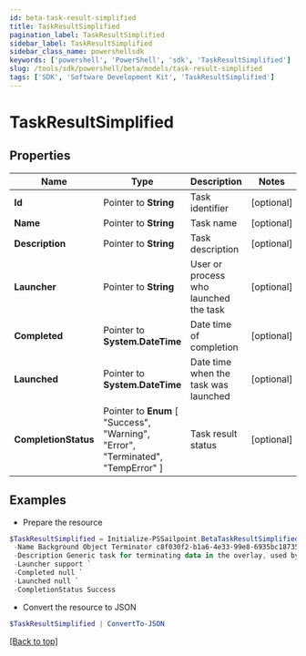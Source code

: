 ```yaml
---
id: beta-task-result-simplified
title: TaskResultSimplified
pagination_label: TaskResultSimplified
sidebar_label: TaskResultSimplified
sidebar_class_name: powershellsdk
keywords: ['powershell', 'PowerShell', 'sdk', 'TaskResultSimplified'] 
slug: /tools/sdk/powershell/beta/models/task-result-simplified
tags: ['SDK', 'Software Development Kit', 'TaskResultSimplified']
---
```



# TaskResultSimplified

## Properties

Name | Type | Description | Notes
------------ | ------------- | ------------- | -------------
**Id** |  Pointer to **String** | Task identifier | [optional] 
**Name** |  Pointer to **String** | Task name | [optional] 
**Description** |  Pointer to **String** | Task description | [optional] 
**Launcher** |  Pointer to **String** | User or process who launched the task | [optional] 
**Completed** |  Pointer to **System.DateTime** | Date time of completion | [optional] 
**Launched** |  Pointer to **System.DateTime** | Date time when the task was launched | [optional] 
**CompletionStatus** |  Pointer to  **Enum** [  "Success",    "Warning",    "Error",    "Terminated",    "TempError" ] | Task result status | [optional] 

## Examples

- Prepare the resource
```powershell
$TaskResultSimplified = Initialize-PSSailpoint.BetaTaskResultSimplified  -Id ff8081814d977c21014da056804a0af3 `
 -Name Background Object Terminator c8f030f2-b1a6-4e33-99e8-6935bc18735d `
 -Description Generic task for terminating data in the overlay, used by the TerminationService. `
 -Launcher support `
 -Completed null `
 -Launched null `
 -CompletionStatus Success
```

- Convert the resource to JSON
```powershell
$TaskResultSimplified | ConvertTo-JSON
```


[[Back to top]](#) 

